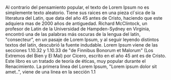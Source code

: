 Al contrario del pensamiento popular, el texto de Lorem Ipsum no es simplemente texto aleatorio.
 Tiene sus raices en una pieza cl´sica de la literatura del Latin, que data del año 45 antes de Cristo, haciendo que este adquiera mas de 2000 años de antiguedad. Richard McClintock, un profesor de Latin de la Universidad de Hampden-Sydney en Virginia, encontró una de las palabras más oscuras de la lengua del latín, 
 "consecteur", en un pasaje de Lorem Ipsum, y al seguir leyendo distintos textos del latín, descubrió la fuente indudable. Lorem Ipsum viene de las secciones 1.10.32 y 1.10.33 de "de Finnibus Bonorum et Malorum" 
 (Los Extremos del Bien y El Mal) por Cicero, escrito en el año 45 ant
 es de Cristo. Este libro es un tratado de teoría de éticas, muy popular durante el Renacimiento. La primera linea del Lorem Ipsum, "Lorem ipsum 
 dolor sit amet..", viene de una linea en la sección 1.1
